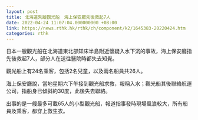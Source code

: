 ```yaml
---
layout: post
title: 北海道失蹤觀光船　海上保安廳先後救起7人
date: 2022-04-24 11:07:04.000000000 +08:00
link: https://news.rthk.hk/rthk/ch/component/k2/1645383-20220424.htm
categories: rthk
---
```


日本一艘觀光船在北海道東北部知床半島附近懷疑入水下沉的事故，海上保安廳指先後救起7人，部分人在送往醫院時都失去知覺。

觀光船上有24名乘客，包括2名兒童，以及兩名船員共26人。

海上保安廳說，當地星期六下午接到觀光船求救，報稱入水；觀光船其後聯絡航運公司，指船身已傾斜約30度，此後失去聯絡。

出事的是一艘最多可載65人的小型觀光船，報道指事發時現場風浪較大，所有船員及乘客，都穿上救生衣。
